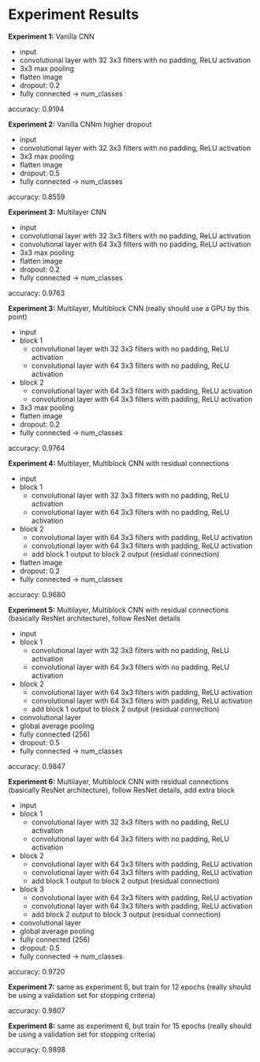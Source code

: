 # Experiment Results

**Experiment 1:** Vanilla CNN
- input
- convolutional layer with 32 3x3 filters with no padding, ReLU activation
- 3x3 max pooling
- flatten image
- dropout: 0.2
- fully connected -> num_classes

accuracy: 0.9194

**Experiment 2:** Vanilla CNNm higher dropout
- input
- convolutional layer with 32 3x3 filters with no padding, ReLU activation
- 3x3 max pooling
- flatten image
- dropout: 0.5
- fully connected -> num_classes

accuracy: 0.8559

**Experiment 3:** Multilayer CNN
- input
- convolutional layer with 32 3x3 filters with no padding, ReLU activation
- convolutional layer with 64 3x3 filters with no padding, ReLU activation
- 3x3 max pooling
- flatten image
- dropout: 0.2
- fully connected -> num_classes

accuracy: 0.9763

**Experiment 3:** Multilayer, Multiblock CNN (really should use a GPU by this point)
- input
- block 1
    - convolutional layer with 32 3x3 filters with no padding, ReLU activation
    - convolutional layer with 64 3x3 filters with no padding, ReLU activation
- block 2
    - convolutional layer with 64 3x3 filters with padding, ReLU activation
    - convolutional layer with 64 3x3 filters with padding, ReLU activation
- 3x3 max pooling
- flatten image
- dropout: 0.2
- fully connected -> num_classes

accuracy: 0.9764

**Experiment 4:** Multilayer, Multiblock CNN with residual connections
- input
- block 1
    - convolutional layer with 32 3x3 filters with no padding, ReLU activation
    - convolutional layer with 64 3x3 filters with no padding, ReLU activation
- block 2
    - convolutional layer with 64 3x3 filters with padding, ReLU activation
    - convolutional layer with 64 3x3 filters with padding, ReLU activation
    - add block 1 output to block 2 output (residual connection)
- flatten image
- dropout: 0.2
- fully connected -> num_classes

accuracy: 0.9680

**Experiment 5:** Multilayer, Multiblock CNN with residual connections (basically ResNet architecture), follow ResNet details
- input
- block 1
    - convolutional layer with 32 3x3 filters with no padding, ReLU activation
    - convolutional layer with 64 3x3 filters with no padding, ReLU activation
- block 2
    - convolutional layer with 64 3x3 filters with padding, ReLU activation
    - convolutional layer with 64 3x3 filters with padding, ReLU activation
    - add block 1 output to block 2 output (residual connection)
- convolutional layer
- global average pooling
- fully connected (256)
- dropout: 0.5
- fully connected -> num_classes

accuracy: 0.9847

**Experiment 6:** Multilayer, Multiblock CNN with residual connections (basically ResNet architecture), follow ResNet details, add extra block
- input
- block 1
    - convolutional layer with 32 3x3 filters with no padding, ReLU activation
    - convolutional layer with 64 3x3 filters with no padding, ReLU activation
- block 2
    - convolutional layer with 64 3x3 filters with padding, ReLU activation
    - convolutional layer with 64 3x3 filters with padding, ReLU activation
    - add block 1 output to block 2 output (residual connection)
- block 3
    - convolutional layer with 64 3x3 filters with padding, ReLU activation
    - convolutional layer with 64 3x3 filters with padding, ReLU activation
    - add block 2 output to block 3 output (residual connection)
- convolutional layer
- global average pooling
- fully connected (256)
- dropout: 0.5
- fully connected -> num_classes

accuracy: 0.9720

**Experiment 7:** same as experiment 6, but train for 12 epochs (really should be using a validation set for stopping criteria)

accuracy: 0.9807

**Experiment 8:** same as experiment 6, but train for 15 epochs (really should be using a validation set for stopping criteria)

accuracy: 0.9898